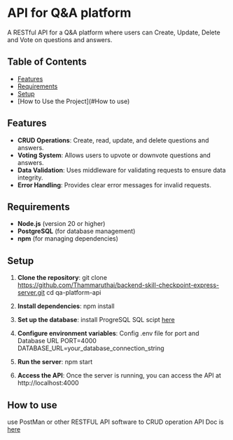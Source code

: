 # API for  Q&A platform
A RESTful API for a Q&A platform where users can Create, Update, Delete and Vote on questions and answers.

## Table of Contents
- [Features](#features)
- [Requirements](#requirements)
- [Setup](#setup)
- [How to Use the Project](#How to use)


## Features
- **CRUD Operations**: Create, read, update, and delete questions and answers.
- **Voting System**: Allows users to upvote or downvote questions and answers.
- **Data Validation**: Uses middleware for validating requests to ensure data integrity.
- **Error Handling**: Provides clear error messages for invalid requests.

## Requirements
- **Node.js** (version 20 or higher)
- **PostgreSQL** (for database management)
- **npm** (for managing dependencies)

## Setup
1. **Clone the repository**:
   git clone https://github.com/Thammaruthai/backend-skill-checkpoint-express-server.git
   cd qa-platform-api

2. **Install dependencies**:
   npm install 

3. **Set up the database**:
   install ProgreSQL
   SQL scipt [here](https://gist.githubusercontent.com/napatwongchr/811ef7071003602b94482b3d8c0f32e0/raw/ecd17b04554026fdd8dad0cd24d7b08d3b684fe5/quora-mock.sql)
   
4. **Configure environment variables**:
   Config .env file for port and Database URL
   PORT=4000
   DATABASE_URL=your_database_connection_string
   
5. **Run the server**:
   npm start

6. **Access the API**:
   Once the server is running, you can access the API at http://localhost:4000


## How to use
use PostMan or other RESTFUL API software to CRUD operation
API Doc is [here](https://docs.google.com/spreadsheets/d/1M68YgfcJ5LqxASjxxIAmaFz3x7CjrfUt5sh1a8KAe2A/edit?gid=0#gid=0)
